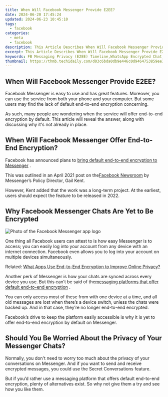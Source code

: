```yaml
---
title: When Will Facebook Messenger Provide E2EE?
date: 2024-06-20 17:45:24
updated: 2024-06-23 10:45:10
tags:
  - facebook
categories:
  - meta
  - facebook
description: This Article Describes When Will Facebook Messenger Provide E2EE?
excerpt: This Article Describes When Will Facebook Messenger Provide E2EE?
keywords: FB Messaging Privacy (E2EE) Timeline,WhatsApp Encrypted Chat,Direct Messaging Security,End-to-End Messenger,E2EE in Social Media Apps,Secure Facebook Conversations,Privacy Features on FB Messenger
thumbnail: https://thmb.techidaily.com/d03c6bda0db9e446c0d9464753859ee1c2f12f38d94da77b1f5b8b2204a1d875.jpg
---
```


## When Will Facebook Messenger Provide E2EE?

 Facebook Messenger is easy to use and has great features. Moreover, you can use the service from both your phone and your computer. But some users may find the lack of default end-to-end encryption concerning.

 As such, many people are wondering when the service will offer end-to-end encryption by default. This article will reveal the answer, along with discussing why it's not already in place.

## When Will Facebook Messenger Offer End-to-End Encryption?

 Facebook has announced plans to [bring default end-to-end encryption to Messenger](https://www.makeuseof.com/facebook-messenger-instagram-direct-chats-wont-encrypted-until-2022/) .

 This was outlined in an April 2021 post on the[Facebook Newsroom](https://about.fb.com/news/2021/04/messenger-policy-workshop-future-of-private-messaging/) by Messenger’s Policy Director, Gail Kent.

 However, Kent added that the work was a long-term project. At the earliest, users should expect the feature to be released in 2022.

## Why Facebook Messenger Chats Are Yet to Be Encrypted

![Photo of the Facebook Messenger app logo](https://static1.makeuseofimages.com/wordpress/wp-content/uploads/2021/05/facebook-messenger-logo.png)

 One thing all Facebook users can attest to is how easy Messenger is to access; you can easily log into your account from any device with an internet connection. Facebook even allows you to log into your account on multiple devices simultaneously.

 Related: [What Apps Use End-to-End Encryption to Improve Online Privacy?](https://www.makeuseof.com/apps-use-end-to-end-encryption/)

 Another perk of Messenger is how your chats are synced across every device you use. But this can’t be said of the[messaging platforms that offer default end-to-end encryption](https://www.makeuseof.com/how-the-top-instant-messaging-services-use-end-to-end-encryption/) .

 You can only access most of these from with one device at a time, and all old messages are lost when there’s a device switch, unless the chats were backed up. And in that case, they’re no longer end-to-end encrypted.

 Facebook’s drive to keep the platform easily accessible is why it is yet to offer end-to-end encryption by default on Messenger.

## Should You Be Worried About the Privacy of Your Messenger Chats?

 Normally, you don't need to worry too much about the privacy of your conversations on Messenger. And if you want to send and receive encrypted messages, you could use the Secret Conversations feature.

 But if you’d rather use a messaging platform that offers default end-to-end encryption, plenty of alternatives exist. So why not give them a try and see how you like them.


<ins class="adsbygoogle"
     style="display:block"
     data-ad-format="autorelaxed"
     data-ad-client="ca-pub-7571918770474297"
     data-ad-slot="1223367746"></ins>



<ins class="adsbygoogle"
     style="display:block"
     data-ad-client="ca-pub-7571918770474297"
     data-ad-slot="8358498916"
     data-ad-format="auto"
     data-full-width-responsive="true"></ins>
